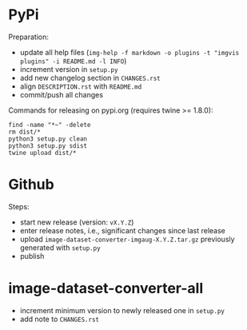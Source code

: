 PyPi
====

Preparation:

* update all help files (`img-help -f markdown -o plugins -t "imgvis plugins" -i README.md -l INFO`)
* increment version in `setup.py`
* add new changelog section in `CHANGES.rst`
* align `DESCRIPTION.rst` with `README.md`  
* commit/push all changes

Commands for releasing on pypi.org (requires twine >= 1.8.0):

```
find -name "*~" -delete
rm dist/*
python3 setup.py clean
python3 setup.py sdist
twine upload dist/*
```


Github
======

Steps:

* start new release (version: `vX.Y.Z`)
* enter release notes, i.e., significant changes since last release
* upload `image-dataset-converter-imgaug-X.Y.Z.tar.gz` previously generated with `setup.py`
* publish


image-dataset-converter-all
===========================

* increment minimum version to newly released one in `setup.py`
* add note to `CHANGES.rst`
